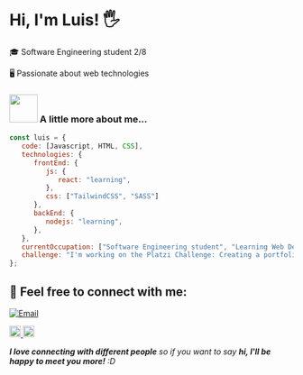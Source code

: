 <h1>Hi, I'm Luis! 🖐️</h1>
<p>🎓 Software Engineering student 2/8</p>
<p>🖥️ Passionate about web technologies</p>

### <img src="https://media.giphy.com/media/VgCDAzcKvsR6OM0uWg/giphy.gif" width="50"> A little more about me...  
```javascript
const luis = {
   code: [Javascript, HTML, CSS],
   technologies: {
      frontEnd: {
         js: {
            react: "learning",
         },
         css: ["TailwindCSS", "SASS"]
      },
      backEnd: {
         nodejs: "learning",
      },
   },
   currentOccupation: ["Software Engineering student", "Learning Web Development"],
   challenge: "I'm working on the Platzi Challenge: Creating a portfolio focused on react",
};
```

<h2>🤝 <b>Feel free to connect with me:</b></h2>
<a href="mailto:luisvelasco6541@gmail.com"><img alt="Email" src="https://img.shields.io/badge/Email-luisvelasco6541@gmail.com-blue?style=flat&logo=gmail"></a>
<p> 
  
  <a href="https://www.linkedin.com/in/luisvelasco27/" >
    <img src="https://www.vectorlogo.zone/logos/linkedin/linkedin-icon.svg" alt="Luis Velasco's LinkedIn Profile" height="20" width="20">
  </a>
  
  <a href="https://twitter.com/LuisRoftl">
    <img src="https://www.vectorlogo.zone/logos/twitter/twitter-tile.svg" alt="Luis Velasco's Twitter Profile" height="20" width="20">
  </a>
</p>
<p><em><b>I love connecting with different people</b> so if you want to say <b>hi, I'll be happy to meet you more!</b> :D</em></p>
